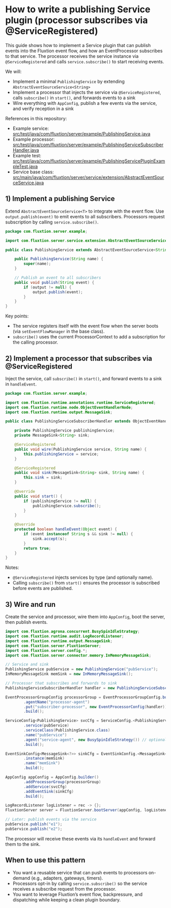 # How to write a publishing Service plugin (processor subscribes via @ServiceRegistered)

This guide shows how to implement a Service plugin that can publish events into the Fluxtion event flow, and how an
EventProcessor subscribes to that service. The processor receives the service instance via `@ServiceRegistered` and calls
`service.subscribe()` to start receiving events.

We will:
- Implement a minimal `PublishingService` by extending `AbstractEventSourceService<String>`
- Implement a processor that injects the service via `@ServiceRegistered`, calls `subscribe()` in `start()`, and forwards events to a sink
- Wire everything with `AppConfig`, publish a few events via the service, and verify reception in a sink

References in this repository:
- Example service: [src/test/java/com/fluxtion/server/example/PublishingService.java](../../src/test/java/com/fluxtion/server/example/PublishingService.java)
- Example processor: [src/test/java/com/fluxtion/server/example/PublishingServiceSubscriberHandler.java](../../src/test/java/com/fluxtion/server/example/PublishingServiceSubscriberHandler.java)
- Example test: [src/test/java/com/fluxtion/server/example/PublishingServicePluginExampleTest.java](../../src/test/java/com/fluxtion/server/example/PublishingServicePluginExampleTest.java)
- Service base class: [src/main/java/com/fluxtion/server/service/extension/AbstractEventSourceService.java](../../src/main/java/com/fluxtion/server/service/extension/AbstractEventSourceService.java)

## 1) Implement a publishing Service

Extend `AbstractEventSourceService<T>` to integrate with the event flow. Use `output.publish(event)` to emit events to
all subscribers. Processors request subscription by calling `service.subscribe()`.

```java
package com.fluxtion.server.example;

import com.fluxtion.server.service.extension.AbstractEventSourceService;

public class PublishingService extends AbstractEventSourceService<String> {

    public PublishingService(String name) {
        super(name);
    }

    // Publish an event to all subscribers
    public void publish(String event) {
        if (output != null) {
            output.publish(event);
        }
    }
}
```

Key points:
- The service registers itself with the event flow when the server boots (via `setEventFlowManager` in the base class).
- `subscribe()` uses the current ProcessorContext to add a subscription for the calling processor.

## 2) Implement a processor that subscribes via @ServiceRegistered

Inject the service, call `subscribe()` in `start()`, and forward events to a sink in `handleEvent`.

```java
package com.fluxtion.server.example;

import com.fluxtion.runtime.annotations.runtime.ServiceRegistered;
import com.fluxtion.runtime.node.ObjectEventHandlerNode;
import com.fluxtion.runtime.output.MessageSink;

public class PublishingServiceSubscriberHandler extends ObjectEventHandlerNode {

    private PublishingService publishingService;
    private MessageSink<String> sink;

    @ServiceRegistered
    public void wire(PublishingService service, String name) {
        this.publishingService = service;
    }

    @ServiceRegistered
    public void sink(MessageSink<String> sink, String name) {
        this.sink = sink;
    }

    @Override
    public void start() {
        if (publishingService != null) {
            publishingService.subscribe();
        }
    }

    @Override
    protected boolean handleEvent(Object event) {
        if (event instanceof String s && sink != null) {
            sink.accept(s);
        }
        return true;
    }
}
```

Notes:
- `@ServiceRegistered` injects services by type (and optionally name).
- Calling `subscribe()` from `start()` ensures the processor is subscribed before events are published.

## 3) Wire and run

Create the service and processor, wire them into `AppConfig`, boot the server, then publish events.

```java
import com.fluxtion.agrona.concurrent.BusySpinIdleStrategy;
import com.fluxtion.runtime.audit.LogRecordListener;
import com.fluxtion.runtime.output.MessageSink;
import com.fluxtion.server.FluxtionServer;
import com.fluxtion.server.config.*;
import com.fluxtion.server.connector.memory.InMemoryMessageSink;

// Service and sink
PublishingService pubService = new PublishingService("pubService");
InMemoryMessageSink memSink = new InMemoryMessageSink();

// Processor that subscribes and forwards to sink
PublishingServiceSubscriberHandler handler = new PublishingServiceSubscriberHandler();

EventProcessorGroupConfig processorGroup = EventProcessorGroupConfig.builder()
        .agentName("processor-agent")
        .put("subscriber-processor", new EventProcessorConfig(handler))
        .build();

ServiceConfig<PublishingService> svcCfg = ServiceConfig.<PublishingService>builder()
        .service(pubService)
        .serviceClass(PublishingService.class)
        .name("pubService")
        .agent("service-agent", new BusySpinIdleStrategy()) // optional: can omit to run without its own agent
        .build();

EventSinkConfig<MessageSink<?>> sinkCfg = EventSinkConfig.<MessageSink<?>>builder()
        .instance(memSink)
        .name("memSink")
        .build();

AppConfig appConfig = AppConfig.builder()
        .addProcessorGroup(processorGroup)
        .addService(svcCfg)
        .addEventSink(sinkCfg)
        .build();

LogRecordListener logListener = rec -> {};
FluxtionServer server = FluxtionServer.bootServer(appConfig, logListener);

// Later: publish events via the service
pubService.publish("e1");
pubService.publish("e2");
```

The processor will receive these events via its `handleEvent` and forward them to the sink.

## When to use this pattern
- You want a reusable service that can push events to processors on-demand (e.g., adapters, gateways, timers).
- Processors opt-in by calling `service.subscribe()` so the service receives a subscribe request from the processor.
- You want to leverage Fluxtion’s event flow, backpressure, and dispatching while keeping a clean plugin boundary.
